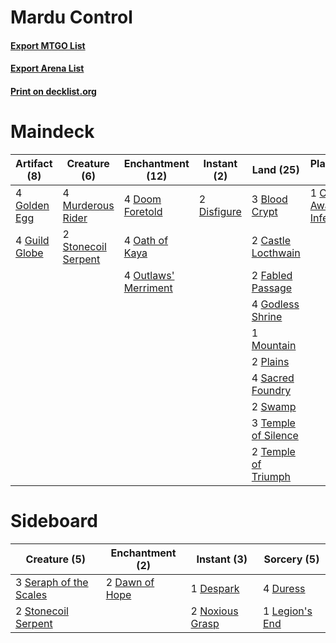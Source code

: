 # Mardu Control

#### [Export MTGO List](../collection/Mardu%20Control/Mardu%20Control.txt)
#### [Export Arena List](../collection/Mardu%20Control/Mardu%20Control_arena.txt)
#### [Print on decklist.org](http://decklist.org/?deckmain=3%09Blood%20Crypt%0A2%09Castle%20Locthwain%0A1%09Chandra,%20Awakened%20Inferno%0A2%09Disfigure%0A4%09Doom%20Foretold%0A2%09Fabled%20Passage%0A4%09Godless%20Shrine%0A4%09Golden%20Egg%0A4%09Guild%20Globe%0A4%09Kaya's%20Wrath%0A2%09Legion's%20End%0A1%09Mountain%0A4%09Murderous%20Rider%0A4%09Oath%20of%20Kaya%0A4%09Outlaws'%20Merriment%0A2%09Plains%0A4%09Sacred%20Foundry%0A2%09Stonecoil%20Serpent%0A2%09Swamp%0A3%09Temple%20of%20Silence%0A2%09Temple%20of%20Triumph&deckside=2%09Dawn%20of%20Hope%0A1%09Despark%0A4%09Duress%0A1%09Legion's%20End%0A2%09Noxious%20Grasp%0A3%09Seraph%20of%20the%20Scales%0A2%09Stonecoil%20Serpent)
# Maindeck

|                                      Artifact (8)                                      |                                         Creature (6)                                         |                                       Enchantment (12)                                        |                                     Instant (2)                                      |                                          Land (25)                                           |                                           Planeswalker (1)                                           |                                       Sorcery (6)                                       |
|----------------------------------------------------------------------------------------|----------------------------------------------------------------------------------------------|-----------------------------------------------------------------------------------------------|--------------------------------------------------------------------------------------|----------------------------------------------------------------------------------------------|------------------------------------------------------------------------------------------------------|-----------------------------------------------------------------------------------------|
|4 [Golden Egg](http://gatherer.wizards.com/Pages/Card/Details.aspx?multiverseid=473182) |4 [Murderous Rider](http://gatherer.wizards.com/Pages/Card/Details.aspx?multiverseid=473059)  |4 [Doom Foretold](http://gatherer.wizards.com/Pages/Card/Details.aspx?multiverseid=473149)     |2 [Disfigure](http://gatherer.wizards.com/Pages/Card/Details.aspx?multiverseid=442076)|3 [Blood Crypt](http://gatherer.wizards.com/Pages/Card/Details.aspx?multiverseid=97102)       |1 [Chandra, Awakened Inferno](http://gatherer.wizards.com/Pages/Card/Details.aspx?multiverseid=466881)|4 [Kaya's Wrath](http://gatherer.wizards.com/Pages/Card/Details.aspx?multiverseid=457331)|
|4 [Guild Globe](http://gatherer.wizards.com/Pages/Card/Details.aspx?multiverseid=461166)|2 [Stonecoil Serpent](http://gatherer.wizards.com/Pages/Card/Details.aspx?multiverseid=473197)|4 [Oath of Kaya](http://gatherer.wizards.com/Pages/Card/Details.aspx?multiverseid=461136)      |                                                                                      |2 [Castle Locthwain](http://gatherer.wizards.com/Pages/Card/Details.aspx?multiverseid=473203) |                                                                                                      |2 [Legion's End](http://gatherer.wizards.com/Pages/Card/Details.aspx?multiverseid=466860)|
|                                                                                        |                                                                                              |4 [Outlaws' Merriment](http://gatherer.wizards.com/Pages/Card/Details.aspx?multiverseid=473160)|                                                                                      |2 [Fabled Passage](http://gatherer.wizards.com/Pages/Card/Details.aspx?multiverseid=473206)   |                                                                                                      |                                                                                         |
|                                                                                        |                                                                                              |                                                                                               |                                                                                      |4 [Godless Shrine](http://gatherer.wizards.com/Pages/Card/Details.aspx?multiverseid=405099)   |                                                                                                      |                                                                                         |
|                                                                                        |                                                                                              |                                                                                               |                                                                                      |1 [Mountain](http://gatherer.wizards.com/Pages/Card/Details.aspx?multiverseid=439859)         |                                                                                                      |                                                                                         |
|                                                                                        |                                                                                              |                                                                                               |                                                                                      |2 [Plains](http://gatherer.wizards.com/Pages/Card/Details.aspx?multiverseid=439856)           |                                                                                                      |                                                                                         |
|                                                                                        |                                                                                              |                                                                                               |                                                                                      |4 [Sacred Foundry](http://gatherer.wizards.com/Pages/Card/Details.aspx?multiverseid=405106)   |                                                                                                      |                                                                                         |
|                                                                                        |                                                                                              |                                                                                               |                                                                                      |2 [Swamp](http://gatherer.wizards.com/Pages/Card/Details.aspx?multiverseid=439858)            |                                                                                                      |                                                                                         |
|                                                                                        |                                                                                              |                                                                                               |                                                                                      |3 [Temple of Silence](http://gatherer.wizards.com/Pages/Card/Details.aspx?multiverseid=373522)|                                                                                                      |                                                                                         |
|                                                                                        |                                                                                              |                                                                                               |                                                                                      |2 [Temple of Triumph](http://gatherer.wizards.com/Pages/Card/Details.aspx?multiverseid=373560)|                                                                                                      |                                                                                         |


# Sideboard

|                                          Creature (5)                                           |                                     Enchantment (2)                                     |                                       Instant (3)                                        |                                       Sorcery (5)                                       |
|-------------------------------------------------------------------------------------------------|-----------------------------------------------------------------------------------------|------------------------------------------------------------------------------------------|-----------------------------------------------------------------------------------------|
|3 [Seraph of the Scales](http://gatherer.wizards.com/Pages/Card/Details.aspx?multiverseid=457349)|2 [Dawn of Hope](http://gatherer.wizards.com/Pages/Card/Details.aspx?multiverseid=452758)|1 [Despark](http://gatherer.wizards.com/Pages/Card/Details.aspx?multiverseid=461117)      |4 [Duress](http://gatherer.wizards.com/Pages/Card/Details.aspx?multiverseid=14557)       |
|2 [Stonecoil Serpent](http://gatherer.wizards.com/Pages/Card/Details.aspx?multiverseid=473197)   |                                                                                         |2 [Noxious Grasp](http://gatherer.wizards.com/Pages/Card/Details.aspx?multiverseid=466864)|1 [Legion's End](http://gatherer.wizards.com/Pages/Card/Details.aspx?multiverseid=466860)|

